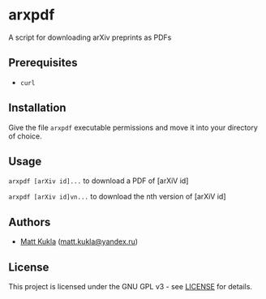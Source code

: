 # arxpdf
A script for downloading arXiv preprints as PDFs

## Prerequisites
* ```curl```

## Installation
Give the file ```arxpdf``` executable permissions and move it into your directory of choice.

## Usage
```arxpdf [arXiv id]...``` to download a PDF of [arXiV id]

```arxpdf [arXiv id]vn...``` to download the nth version of [arXiV id]

## Authors
* [Matt Kukla](https://matt-kukla.github.io) (<matt.kukla@yandex.ru>)

## License
This project is licensed under the GNU GPL v3 - see [LICENSE](LICENSE)
for details.

